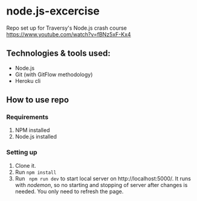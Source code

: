 # node.js-excercise
Repo set up for Traversy's Node.js crash course https://www.youtube.com/watch?v=fBNz5xF-Kx4

## Technologies & tools used:
* Node.js
* Git (with GitFlow methodology)
* Heroku cli

## How to use repo
### Requirements
1. NPM installed
2. Node.js installed

### Setting up
1. Clone it.
2. Run ```npm install```
3. Run ``` npm run dev``` to start local server on http://localhost:5000/. It runs with *nodemon*, so no starting and stopping of server after changes is needed. You only need to refresh the page.
